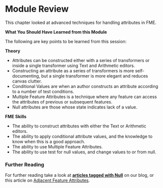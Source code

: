 # Module Review

This chapter looked at advanced techniques for handling attributes in FME.

**What You Should Have Learned from this Module**

The following are key points to be learned from this session:

**Theory**

- Attributes can be constructed either with a series of transformers or inside a single transformer using Text and Arithmetic editors.
- Constructing an attribute as a series of transformers is more self-documenting, but a single transformer is more elegant and reduces canvas clutter.
- Conditional Values are when an author constructs an attribute according to a number of test conditions.
- Multiple Feature Attributes is a technique where any feature can access the attributes of previous or subsequent features.
- Null attributes are those whose state indicates lack of a value.

**FME Skills**

- The ability to construct attributes with either the Text or Arithmetic editors.
- The ability to apply conditional attribute values, and the knowledge to know when this is a good approach.
- The ability to use Multiple Feature Attributes.
- The ability to use test for null values, and change values to or from null.

### Further Reading ###

For further reading take a look at **[articles tagged with Null](http://blog.safe.com/tag/null/)** on our blog, or this article on [Adjacent Feature Attributes](https://blog.safe.com/2017/08/adjacentfeatureattributes-evangelist166/).

